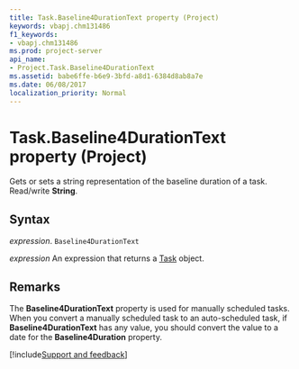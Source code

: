 ```yaml
---
title: Task.Baseline4DurationText property (Project)
keywords: vbapj.chm131486
f1_keywords:
- vbapj.chm131486
ms.prod: project-server
api_name:
- Project.Task.Baseline4DurationText
ms.assetid: babe6ffe-b6e9-3bfd-a8d1-6384d8ab8a7e
ms.date: 06/08/2017
localization_priority: Normal
---
```



# Task.Baseline4DurationText property (Project)

Gets or sets a string representation of the baseline duration of a task. Read/write  **String**.


## Syntax

_expression_. `Baseline4DurationText`

 _expression_ An expression that returns a [Task](./Project.Task.md) object.


## Remarks

The  **Baseline4DurationText** property is used for manually scheduled tasks. When you convert a manually scheduled task to an auto-scheduled task, if **Baseline4DurationText** has any value, you should convert the value to a date for the **Baseline4Duration** property.

[!include[Support and feedback](~/includes/feedback-boilerplate.md)]